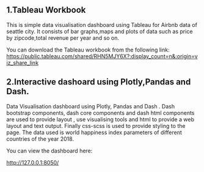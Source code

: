 
## 1.Tableau Workbook
This is simple data visualisation dashboard using Tableau for Airbnb data of seattle city. 
It consists of bar graphs,maps and plots of data such as price by zipcode,total revenue per year and so on.

You can download the Tableau workbook from the following link:
https://public.tableau.com/shared/RHN5MJY6X?:display_count=n&:origin=viz_share_link 



## 2.Interactive dashoard using Plotly,Pandas and Dash.
Data Visualisation dashboard using Plotly, Pandas and Dash . Dash bootstrap components, dash core components and dash html components are used to provide layout , 
use visualising tools and html to provide a web layout and text output. Finally css-scss is used to provide styling to the page.
The data used is world happiness index parameters of different countries of the year 2018.

You can view the dashboard here:

http://127.0.0.1:8050/

